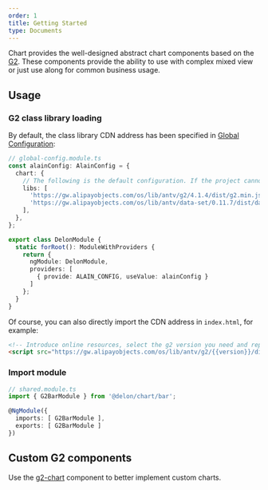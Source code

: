 ```yaml
---
order: 1
title: Getting Started
type: Documents
---
```


Chart provides the well-designed abstract chart components based on the [G2](https://antv.alipay.com/zh-cn/g2/3.x/index.html). These components provide the ability to use with complex mixed view or just use along for common business usage.

## Usage

### G2 class library loading

By default, the class library CDN address has been specified in [Global Configuration](/docs/global-config):

```ts
// global-config.module.ts
const alainConfig: AlainConfig = {
  chart: { 
    // The following is the default configuration. If the project cannot be accessed from the Internet, you can directly use the `./assets***` path for the dependent package according to the `angular.json` configuration
    libs: [
      'https://gw.alipayobjects.com/os/lib/antv/g2/4.1.4/dist/g2.min.js',
      'https://gw.alipayobjects.com/os/lib/antv/data-set/0.11.7/dist/data-set.js',
    ],
  },
};

export class DelonModule {
  static forRoot(): ModuleWithProviders {
    return {
      ngModule: DelonModule,
      providers: [
        { provide: ALAIN_CONFIG, useValue: alainConfig }
      ]
    };
  }
}
```

Of course, you can also directly import the CDN address in `index.html`, for example:

```html
<!-- Introduce online resources, select the g2 version you need and replace the version variable -->
<script src="https://gw.alipayobjects.com/os/lib/antv/g2/{{version}}/dist/g2.min.js"></script>
```

### Import module

```ts
// shared.module.ts
import { G2BarModule } from '@delon/chart/bar';

@NgModule({
  imports: [ G2BarModule ],
  exports: [ G2BarModule ]
})
```

## Custom G2 components

Use the [g2-chart](/chart/custom) component to better implement custom charts.